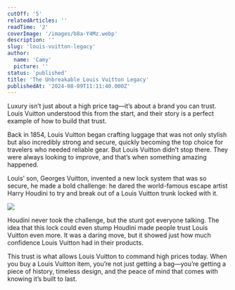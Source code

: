 ```yaml
---
cutOff: '5'
relatedArticles: ''
readTime: '2'
coverImage: '/images/b8a-Y4Mz.webp'
description: ''
slug: 'louis-vuitton-legacy'
author:
  name: 'Camy'
  picture: ''
status: 'published'
title: 'The Unbreakable Louis Vuitton Legacy'
publishedAt: '2024-08-09T11:11:40.000Z'
---
```


Luxury isn’t just about a high price tag—it’s about a brand you can trust. Louis Vuitton understood this from the start, and their story is a perfect example of how to build that trust.

Back in 1854, Louis Vuitton began crafting luggage that was not only stylish but also incredibly strong and secure, quickly becoming the top choice for travelers who needed reliable gear. But Louis Vuitton didn’t stop there. They were always looking to improve, and that’s when something amazing happened.

Louis’ son, Georges Vuitton, invented a new lock system that was so secure, he made a bold challenge: he dared the world-famous escape artist Harry Houdini to try and break out of a Louis Vuitton trunk locked with it.

![](/images/b8a-cwND.webp)

Houdini never took the challenge, but the stunt got everyone talking. The idea that this lock could even stump Houdini made people trust Louis Vuitton even more. It was a daring move, but it showed just how much confidence Louis Vuitton had in their products.

This trust is what allows Louis Vuitton to command high prices today. When you buy a Louis Vuitton item, you’re not just getting a bag—you’re getting a piece of history, timeless design, and the peace of mind that comes with knowing it’s built to last.